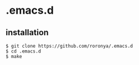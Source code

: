 # .emacs.d
## installation

    $ git clone https://github.com/roronya/.emacs.d
    $ cd .emacs.d
    $ make
